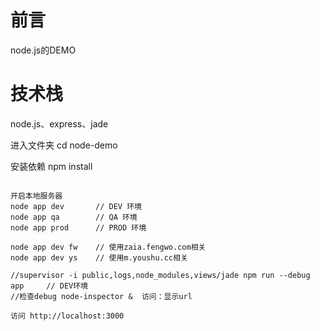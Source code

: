 # 前言

node.js的DEMO

# 技术栈
node.js、express、jade



进入文件夹
cd node-demo

安装依赖
npm install
```

开启本地服务器
node app dev       // DEV 环境
node app qa        // QA 环境
node app prod      // PROD 环境

node app dev fw    // 使用zaia.fengwo.com相关
node app dev ys    // 使用m.youshu.cc相关

//supervisor -i public,logs,node_modules,views/jade npm run --debug app     // DEV环境
//检查debug node-inspector &  访问：显示url

访问 http://localhost:3000
```
